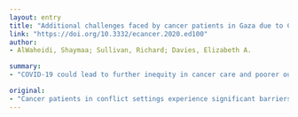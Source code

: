 ```yaml
---
layout: entry
title: "Additional challenges faced by cancer patients in Gaza due to COVID-19"
link: "https://doi.org/10.3332/ecancer.2020.ed100"
author:
- AlWaheidi, Shaymaa; Sullivan, Richard; Davies, Elizabeth A.

summary:
- "COVID-19 could lead to further inequity in cancer care and poorer outcomes for Palestinians with cancer. Despite the low COV-19 burden in conflict settings like Gaza, CoVID19 could lead. Palestinian cancer patients in war-torn settings face significant barriers in accessing chemotherapy, radiotherapy and palliative care and psychosocial support. CoVId-19 could cause further inechity in cancer resources, writes SARS-CoV-2 novel coronavirus outbreak."

original:
- "Cancer patients in conflict settings experience significant barriers in accessing chemotherapy and radiotherapy as well as palliative care and psychosocial support. Now they face an additional possible risk of infection by SARS-CoV-2 novel coronavirus and the indirect impact of the COVID-19 pandemic on movement restrictions and their access to care. In this commentary, we highlight that despite the low COVID-19 burden in conflict settings like Gaza, COVID-19 could lead to further inequity in cancer care and poorer outcomes for Palestinians with cancer. This is due to the pre-existing shortage in cancer resources as well as the lack of context-specific guidelines to prepare for COVID-19 in war-torn settings."
---
```


